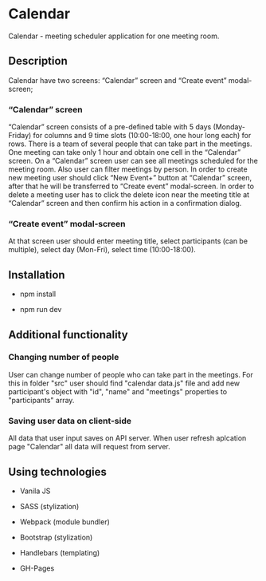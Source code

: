 # Calendar

Calendar - meeting scheduler application for one meeting room.

## Description

Calendar have two screens: “Calendar” screen and “Create event” modal-screen;

### “Calendar” screen

“Calendar” screen consists of a pre-defined table with 5 days (Monday-Friday)
for columns and 9 time slots (10:00-18:00, one hour long each) for rows. There
is a team of several people that can take part in the meetings. One meeting can
take only 1 hour and obtain one cell in the “Calendar” screen. On a “Calendar”
screen user can see all meetings scheduled for the meeting room. Also user can
filter meetings by person. In order to create new meeting user should click “New
Event+” button at “Calendar” screen, after that he will be transferred to
“Create event” modal-screen. In order to delete a meeting user has to click the
delete icon near the meeting title at “Calendar” screen and then confirm his
action in a confirmation dialog.

### “Create event” modal-screen

At that screen user should enter meeting title, select participants (can be
multiple), select day (Mon-Fri), select time (10:00-18:00).

## Installation

- npm install

- npm run dev

## Additional functionality

### Changing number of people

User can change number of people who can take part in the meetings. For this in
folder "src" user should find "calendar data.js" file and add new participant's
object with "id", "name" and "meetings" properties to "participants" array.

### Saving user data on client-side

All data that user input saves on API server. When user refresh aplcation page
"Calendar" all data will request from server.

## Using technologies

- Vanila JS

- SASS (stylization)

- Webpack (module bundler)

- Bootstrap (stylization)

- Handlebars (templating)

- GH-Pages
